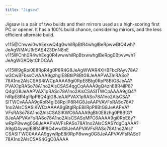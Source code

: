 ```yaml
---
title: "Jigsaw"
---
```

<meta name="description" content="A perfect clear opener on-par with PCO in terms of difficulty but with better scoring or damage.">

Jigsaw is a pair of two builds and their mirrors used as a high-scoring first PC or opener. It has a 100% build chance, considering mirrors, and the less efficient alternate build.

<fumen>
v115@Chwwi0whEexwQ4g0whilRpBtR4whglBeRpwwBtQ4wh?JeAgWMAU9rSAS423DnN8nE
v115@Chh0R4whEeg0R4wwwhilRpBtxwwhglBeRpg0Btwwwh?JeAgWGAQlytChDCAA
</fumen>

<solution>v115@9gRpi0E8RpR4g0P8R4G8JeAgWWAR4XHBFbcRAyv78A?w3CwBFbssCv/AAA9gzhglE8BtilP8BtG8JeAAPVAZlnRASo?78A1no2AlsCSAS4iWCpAAAA9gi0RpE8Btg0RpP8BtG8JeAA?PVAX1pRASo78A1no2AlsCSAS4qgCqAAAA9gQ4zhE8R4ilP8?Q4glG8JeAAPVAX1pRASo78A1no2AlsCSASITWCpAAAA9gQ4?hlRpE8R4glRpP8Q4glG8JeAAPVAX1pRASo78A1no2AlsCSA?SITWCvAAAA9gRpR4glE8RpilP8R4G8JeAAPVAVFsRASo78A?1no2AlsCSASIKWCzAAAA9gBtglRpE8ilRpP8BtG8JeAAPVA?VFsRASo78A1no2AlsCSASIKWC6AAAA9gBti0E8zhg0P8BtG?8JeAAPVAVFsRASo78A1no2AlsCSASoMPC6AAAA9gi0RpE8y?wRpP8wwg0G8JeAAPVAVFsRASo78A1no2AlsCSASYdgCqAAA?A9gQ4ywglE8R4ilP8Q4wwG8JeAAPVAVFsRASo78A1no2Als?CSASITWC0AAAA9gywRpE8i0RpP8wwg0G8JeAAPVAVFsRASo?78A1no2AlsCSAS4GgC0AAAA</solution>